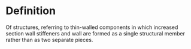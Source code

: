 # Definition

Of structures, referring to thin-walled components in which increased
section wall stiffeners and wall are formed as a single structural
member rather than as two separate pieces.

